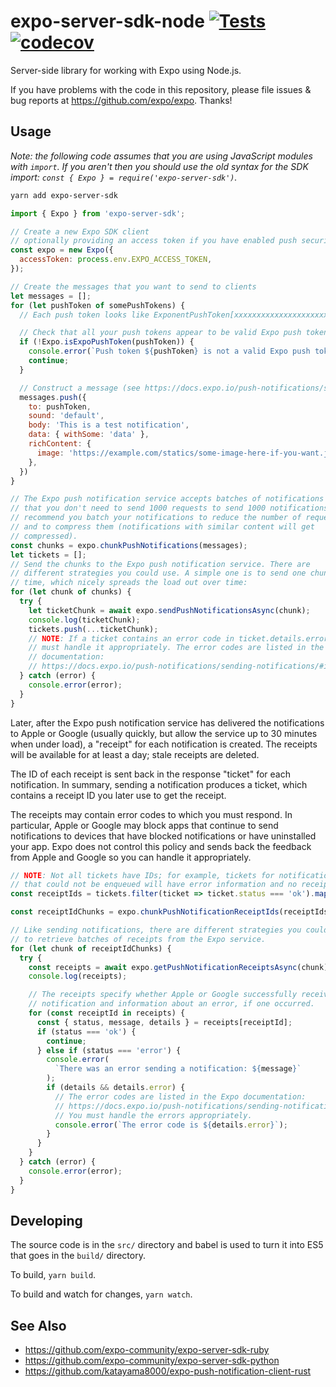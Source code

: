# expo-server-sdk-node [![Tests](https://github.com/expo/expo-server-sdk-node/workflows/Tests/badge.svg)](https://github.com/expo/expo-server-sdk-node/actions/workflows/tests.yml) [![codecov](https://codecov.io/gh/expo/expo-server-sdk-node/branch/master/graph/badge.svg)](https://codecov.io/gh/expo/expo-server-sdk-node)

Server-side library for working with Expo using Node.js.

If you have problems with the code in this repository, please file issues & bug reports at https://github.com/expo/expo. Thanks!

## Usage

_Note: the following code assumes that you are using JavaScript modules with `import`. If you aren't then you should use the old syntax for the SDK import: `const { Expo } = require('expo-server-sdk')`._

```bash
yarn add expo-server-sdk
```

```js
import { Expo } from 'expo-server-sdk';

// Create a new Expo SDK client
// optionally providing an access token if you have enabled push security
const expo = new Expo({
  accessToken: process.env.EXPO_ACCESS_TOKEN,
});

// Create the messages that you want to send to clients
let messages = [];
for (let pushToken of somePushTokens) {
  // Each push token looks like ExponentPushToken[xxxxxxxxxxxxxxxxxxxxxx]

  // Check that all your push tokens appear to be valid Expo push tokens
  if (!Expo.isExpoPushToken(pushToken)) {
    console.error(`Push token ${pushToken} is not a valid Expo push token`);
    continue;
  }

  // Construct a message (see https://docs.expo.io/push-notifications/sending-notifications/)
  messages.push({
    to: pushToken,
    sound: 'default',
    body: 'This is a test notification',
    data: { withSome: 'data' },
    richContent: {
      image: 'https://example.com/statics/some-image-here-if-you-want.jpg'
    },
  })
}

// The Expo push notification service accepts batches of notifications so
// that you don't need to send 1000 requests to send 1000 notifications. We
// recommend you batch your notifications to reduce the number of requests
// and to compress them (notifications with similar content will get
// compressed).
const chunks = expo.chunkPushNotifications(messages);
let tickets = [];
// Send the chunks to the Expo push notification service. There are
// different strategies you could use. A simple one is to send one chunk at a
// time, which nicely spreads the load out over time:
for (let chunk of chunks) {
  try {
    let ticketChunk = await expo.sendPushNotificationsAsync(chunk);
    console.log(ticketChunk);
    tickets.push(...ticketChunk);
    // NOTE: If a ticket contains an error code in ticket.details.error, you
    // must handle it appropriately. The error codes are listed in the Expo
    // documentation:
    // https://docs.expo.io/push-notifications/sending-notifications/#individual-errors
  } catch (error) {
    console.error(error);
  }
}

```

Later, after the Expo push notification service has delivered the
notifications to Apple or Google (usually quickly, but allow the service
up to 30 minutes when under load), a "receipt" for each notification is
created. The receipts will be available for at least a day; stale receipts
are deleted.

The ID of each receipt is sent back in the response "ticket" for each
notification. In summary, sending a notification produces a ticket, which
contains a receipt ID you later use to get the receipt.

The receipts may contain error codes to which you must respond. In
particular, Apple or Google may block apps that continue to send
notifications to devices that have blocked notifications or have uninstalled
your app. Expo does not control this policy and sends back the feedback from
Apple and Google so you can handle it appropriately.

```js
// NOTE: Not all tickets have IDs; for example, tickets for notifications
// that could not be enqueued will have error information and no receipt ID.
const receiptIds = tickets.filter(ticket => ticket.status === 'ok').map(ticket => ticket.id);

const receiptIdChunks = expo.chunkPushNotificationReceiptIds(receiptIds);

// Like sending notifications, there are different strategies you could use
// to retrieve batches of receipts from the Expo service.
for (let chunk of receiptIdChunks) {
  try {
    const receipts = await expo.getPushNotificationReceiptsAsync(chunk);
    console.log(receipts);

    // The receipts specify whether Apple or Google successfully received the
    // notification and information about an error, if one occurred.
    for (const receiptId in receipts) {
      const { status, message, details } = receipts[receiptId];
      if (status === 'ok') {
        continue;
      } else if (status === 'error') {
        console.error(
          `There was an error sending a notification: ${message}`
        );
        if (details && details.error) {
          // The error codes are listed in the Expo documentation:
          // https://docs.expo.io/push-notifications/sending-notifications/#individual-errors
          // You must handle the errors appropriately.
          console.error(`The error code is ${details.error}`);
        }
      }
    }
  } catch (error) {
    console.error(error);
  }
}
```

## Developing

The source code is in the `src/` directory and babel is used to turn it into ES5 that goes in the `build/` directory.

To build, `yarn build`.

To build and watch for changes, `yarn watch`.

## See Also

- https://github.com/expo-community/expo-server-sdk-ruby
- https://github.com/expo-community/expo-server-sdk-python
- https://github.com/katayama8000/expo-push-notification-client-rust
